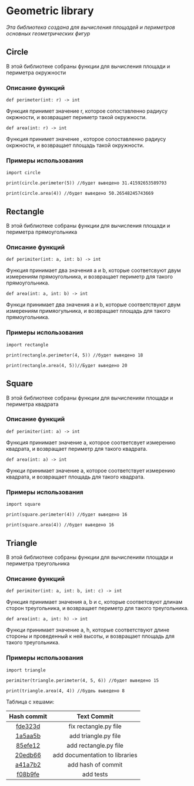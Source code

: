 # Geometric library
*Эта библиотека создана для вычисления площадей 
и периметров основных геометрических фигур*

## Circle
В этой библиотеке собраны функции для вычисления площади
и периметра окружности

### Описание функций
    def perimeter(int: r) -> int
Функция принимет значение r, которое сопоставленно радиусу окржности,
и возвращает периметр такой окружности.

    def area(int: r) -> int
Функция принимет значение <r>, которое сопоставленно радиусу окржности,
и возвращает площадь такой окружности.

### Примеры использования
    import circle

    print(circle.perimeter(5)) //будет выведено 31.41592653589793

    print(circle.area(4)) //будет выведено 50.26548245743669

## Rectangle
В этой библиотеке собраны функции для вычисления площади и периметра прямоугольника

### Описание функций
    def perimiter(int: a, int: b) -> int
Функция принимает два значения a и b, которые соответсвуют двум измерениям прямоугольника,
и возвращает периметр для такого прямоугольника.

    def area(int: a, int: b) -> int
Функци принимает два значения a и b, которые соответствуют двум измерениям примяогульника,
и возвращает площадь для такого прямоугольника.
### Примеры использования
    import rectangle

    print(rectangle.perimeter(4, 5)) //будет выведено 18

    print(rectangle.area(4, 5))//Будет выведено 20

## Square
В этой библиотеке собраны функции для вычисленияи площади и периметра квадрата
### Описание функций
    def perimiter(int: a) -> int
Функция принимает значение а, которое соответсвует измерению квадрата,
и возвращает периметр для такого квадрата.

    def area(int: a) -> int
Функци принимает значение a, которое соответствует измерению квадрата,
и возвращает площадь для такого квадрата.
### Примеры использования
    import square

    print(square.perimeter(4)) //будет выведено 16

    print(square.area(4)) //будет выведено 16

## Triangle
В этой библиотеке собраны функции для вычисленияи площади и периметра треугольника
### Описание функций
    def perimiter(int: a, int: b, int: c) -> int
Функция принимает значения a, b и c, которые соответсвуют длинам сторон треугольника,
и возвращает периметр для такого треугольника.

    def area(int: a, int: h) -> int
Функци принимает значение a, h, которые соответствуют длине стороны и проведенный к ней высоты,
и возвращает площадь для такого треугольника.
### Примеры использования
    import triangle

    perimiter(triangle.perimeter(4, 5, 6)) //будет выведено 15

    print(triangle.area(4, 4)) //будеь выведено 8
Таблица с хешами:

|                                              Hash commit                                              |          Text Commit           |
|:-----------------------------------------------------------------------------------------------------:|:------------------------------:|
| [fde323d](https://github.com/BakasaRus/geometric_lib/commit/fde323dc96a748c1a14955cdee1edc4df421a73e) |     fix rectangle.py file      |
| [1a5aa5b](https://github.com/BakasaRus/geometric_lib/commit/1a5aa5b654594f0ffabe7898a43936b9168ff9e4) |      add triangle.py file      |
| [85efe12](https://github.com/BakasaRus/geometric_lib/commit/fde323dc96a748c1a14955cdee1edc4df421a73e) |     add rectangle.py file      |
| [20edb66](https://github.com/BakasaRus/geometric_lib/commit/20edb662cbe063f3bf41cf89e668f7a16a1a2367) | add documentation to libraries |
| [a41a7b2](https://github.com/BakasaRus/geometric_lib/commit/a41a7b2af51e57fd8d276365cfb5f246f769ed12) |       add hash of commit       |
| [f08b9fe](https://github.com/BakasaRus/geometric_lib/commit/f08b9fef971dfc63ec696af12cf89c9bba1af541) |           add tests            |




